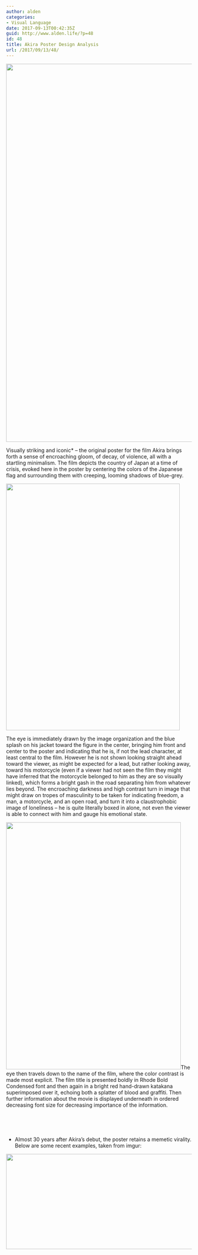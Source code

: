 ```yaml
---
author: alden
categories:
- Visual Language
date: 2017-09-13T00:42:35Z
guid: http://www.alden.life/?p=48
id: 48
title: Akira Poster Design Analysis
url: /2017/09/13/48/
---
```


<img class="aligncenter wp-image-52 size-large" src="http://www.alden.life/wp-content/uploads/2017/09/60815e5067ce8be81c8297655abdd019-akira-film-akira-poster-726x1024.jpg" alt="" width="726" height="1024" srcset="http://www.alden.life/wp-content/uploads/2017/09/60815e5067ce8be81c8297655abdd019-akira-film-akira-poster-726x1024.jpg 726w, http://www.alden.life/wp-content/uploads/2017/09/60815e5067ce8be81c8297655abdd019-akira-film-akira-poster-213x300.jpg 213w, http://www.alden.life/wp-content/uploads/2017/09/60815e5067ce8be81c8297655abdd019-akira-film-akira-poster.jpg 736w" sizes="(max-width: 726px) 100vw, 726px" />

Visually striking and iconic* &#8211; the original poster for the film Akira brings forth a sense of encroaching gloom, of decay, of violence, all with a startling minimalism. The film depicts the country of Japan at a time of crisis, evoked here in the poster by centering the colors of the Japanese flag and surrounding them with creeping, looming shadows of blue-grey.

<img class="wp-image-54 aligncenter" src="http://www.alden.life/wp-content/uploads/2017/09/Guides.png" alt="" width="471" height="668" srcset="http://www.alden.life/wp-content/uploads/2017/09/Guides.png 528w, http://www.alden.life/wp-content/uploads/2017/09/Guides-211x300.png 211w" sizes="(max-width: 471px) 100vw, 471px" />

The eye is immediately drawn by the image organization and the blue splash on his jacket toward the figure in the center, bringing him front and center to the poster and indicating that he is, if not the lead character, at least central to the film. However he is not shown looking straight ahead toward the viewer, as might be expected for a lead, but rather looking away, toward his motorcycle (even if a viewer had not seen the film they might have inferred that the motorcycle belonged to him as they are so visually linked), which forms a bright gash in the road separating him from whatever lies beyond. The encroaching darkness and high contrast turn in image that might draw on tropes of masculinity to be taken for indicating freedom, a man, a motorcycle, and an open road, and turn it into a claustrophobic image of loneliness &#8211; he is quite literally boxed in alone, not even the viewer is able to connect with him and gauge his emotional state.

<img class="wp-image-56 aligncenter" src="http://www.alden.life/wp-content/uploads/2017/09/AkiraColors-726x1024.jpg" alt="" width="474" height="669" srcset="http://www.alden.life/wp-content/uploads/2017/09/AkiraColors-726x1024.jpg 726w, http://www.alden.life/wp-content/uploads/2017/09/AkiraColors-213x300.jpg 213w, http://www.alden.life/wp-content/uploads/2017/09/AkiraColors.jpg 736w" sizes="(max-width: 474px) 100vw, 474px" />The eye then travels down to the name of the film, where the color contrast is made most explicit. The film title is presented boldly in Rhode Bold Condensed font and then again in a bright red hand-drawn katakana superimposed over it, echoing both a splatter of blood and graffiti. Then further information about the movie is displayed underneath in ordered decreasing font size for decreasing importance of the information.

&nbsp;

&nbsp;

* Almost 30 years after Akira&#8217;s debut, the poster retains a memetic virality. Below are some recent examples, taken from imgur:

<img class="alignnone wp-image-55 size-large" src="http://www.alden.life/wp-content/uploads/2017/09/memes-1024x358.jpg" alt="" width="739" height="258" srcset="http://www.alden.life/wp-content/uploads/2017/09/memes-1024x358.jpg 1024w, http://www.alden.life/wp-content/uploads/2017/09/memes-300x105.jpg 300w, http://www.alden.life/wp-content/uploads/2017/09/memes-768x268.jpg 768w, http://www.alden.life/wp-content/uploads/2017/09/memes.jpg 1455w" sizes="(max-width: 739px) 100vw, 739px" />